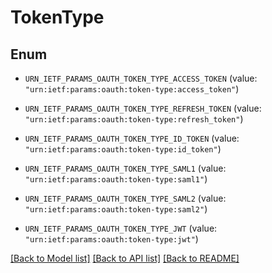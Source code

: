 # TokenType

## Enum


* `URN_IETF_PARAMS_OAUTH_TOKEN_TYPE_ACCESS_TOKEN` (value: `"urn:ietf:params:oauth:token-type:access_token"`)

* `URN_IETF_PARAMS_OAUTH_TOKEN_TYPE_REFRESH_TOKEN` (value: `"urn:ietf:params:oauth:token-type:refresh_token"`)

* `URN_IETF_PARAMS_OAUTH_TOKEN_TYPE_ID_TOKEN` (value: `"urn:ietf:params:oauth:token-type:id_token"`)

* `URN_IETF_PARAMS_OAUTH_TOKEN_TYPE_SAML1` (value: `"urn:ietf:params:oauth:token-type:saml1"`)

* `URN_IETF_PARAMS_OAUTH_TOKEN_TYPE_SAML2` (value: `"urn:ietf:params:oauth:token-type:saml2"`)

* `URN_IETF_PARAMS_OAUTH_TOKEN_TYPE_JWT` (value: `"urn:ietf:params:oauth:token-type:jwt"`)


[[Back to Model list]](../README.md#documentation-for-models) [[Back to API list]](../README.md#documentation-for-api-endpoints) [[Back to README]](../README.md)


